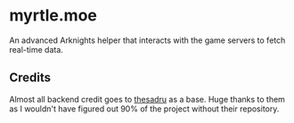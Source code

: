 # myrtle.moe
An advanced Arknights helper that interacts with the game servers to fetch real-time data.

## Credits
Almost all backend credit goes to [thesadru](https://github.com/thesadru/ArkPRTS) as a base. Huge thanks to them as I wouldn't have figured out 90% of the project without their repository.
